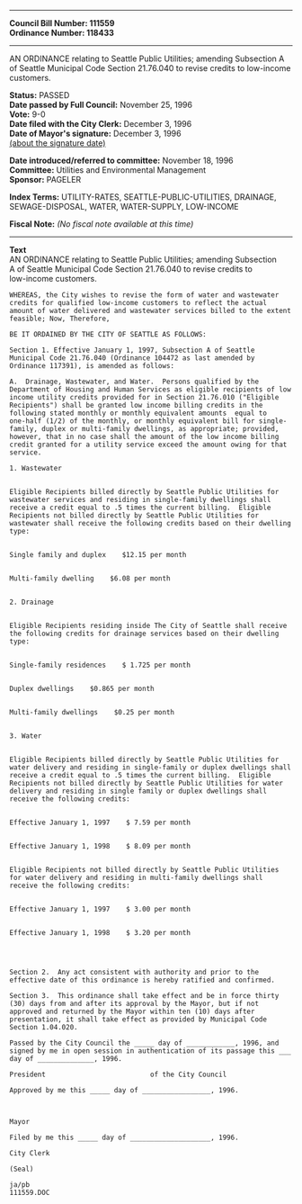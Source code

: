 * * * * *  
  
**Council Bill Number: [](#h0)[](#h2)111559**   
**Ordinance Number: 118433**  
  
* * * * *  
  
AN ORDINANCE relating to Seattle Public Utilities; amending Subsection A of Seattle Municipal Code Section 21.76.040 to revise credits to low-income customers.  
  
**Status:** PASSED   
**Date passed by Full Council:** November 25, 1996   
**Vote:** 9-0   
**Date filed with the City Clerk:** December 3, 1996   
**Date of Mayor's signature:** December 3, 1996   
[(about the signature date)](/~public/approvaldate.htm)   
  
  
**Date introduced/referred to committee:** November 18, 1996   
**Committee:** Utilities and Environmental Management   
**Sponsor:** PAGELER   
  
**Index Terms:** UTILITY-RATES, SEATTLE-PUBLIC-UTILITIES, DRAINAGE, SEWAGE-DISPOSAL, WATER, WATER-SUPPLY, LOW-INCOME  
  
**Fiscal Note:** *(No fiscal note available at this time)*  
  
* * * * *  
  
**Text**  
    AN ORDINANCE relating to Seattle Public Utilities; amending Subsection  
    A of Seattle Municipal Code Section 21.76.040 to revise credits to  
    low-income customers.  
  
    WHEREAS, the City wishes to revise the form of water and wastewater  
    credits for qualified low-income customers to reflect the actual  
    amount of water delivered and wastewater services billed to the extent  
    feasible; Now, Therefore,  
  
    BE IT ORDAINED BY THE CITY OF SEATTLE AS FOLLOWS:  
  
    Section 1. Effective January 1, 1997, Subsection A of Seattle  
    Municipal Code 21.76.040 (Ordinance 104472 as last amended by  
    Ordinance 117391), is amended as follows:  
  
    A.  Drainage, Wastewater, and Water.  Persons qualified by the  
    Department of Housing and Human Services as eligible recipients of low  
    income utility credits provided for in Section 21.76.010 ("Eligible  
    Recipients") shall be granted low income billing credits in the   
    following stated monthly or monthly equivalent amounts  equal to  
    one-half (1/2) of the monthly, or monthly equivalent bill for single-  
    family, duplex or multi-family dwellings, as appropriate; provided,  
    however, that in no case shall the amount of the low income billing  
    credit granted for a utility service exceed the amount owing for that  
    service.  
  
    1. Wastewater  
  
  
    Eligible Recipients billed directly by Seattle Public Utilities for  
    wastewater services and residing in single-family dwellings shall  
    receive a credit equal to .5 times the current billing.  Eligible  
    Recipients not billed directly by Seattle Public Utilities for  
    wastewater shall receive the following credits based on their dwelling  
    type:  
  
  
    Single family and duplex    $12.15 per month  
  
  
    Multi-family dwelling    $6.08 per month  
  
  
    2. Drainage  
  
  
    Eligible Recipients residing inside The City of Seattle shall receive  
    the following credits for drainage services based on their dwelling  
    type:  
  
  
    Single-family residences    $ 1.725 per month  
  
  
    Duplex dwellings    $0.865 per month  
  
  
    Multi-family dwellings    $0.25 per month  
  
  
    3. Water  
  
  
    Eligible Recipients billed directly by Seattle Public Utilities for  
    water delivery and residing in single-family or duplex dwellings shall  
    receive a credit equal to .5 times the current billing.  Eligible  
    Recipients not billed directly by Seattle Public Utilities for water  
    delivery and residing in single family or duplex dwellings shall  
    receive the following credits:  
  
  
    Effective January 1, 1997    $ 7.59 per month  
  
  
    Effective January 1, 1998    $ 8.09 per month  
  
  
    Eligible Recipients not billed directly by Seattle Public Utilities  
    for water delivery and residing in multi-family dwellings shall  
    receive the following credits:  
  
  
    Effective January 1, 1997    $ 3.00 per month  
  
  
    Effective January 1, 1998    $ 3.20 per month  
  
  
  
  
    Section 2.  Any act consistent with authority and prior to the  
    effective date of this ordinance is hereby ratified and confirmed.  
  
    Section 3.  This ordinance shall take effect and be in force thirty  
    (30) days from and after its approval by the Mayor, but if not  
    approved and returned by the Mayor within ten (10) days after  
    presentation, it shall take effect as provided by Municipal Code  
    Section 1.04.020.  
  
    Passed by the City Council the _____ day of ____________, 1996, and  
    signed by me in open session in authentication of its passage this ___  
    day of ______________, 1996.  
  
    President                          of the City Council  
  
    Approved by me this _____ day of _________________, 1996.  
  
                  
  
    Mayor  
  
    Filed by me this _____ day of ____________________, 1996.  
  
    City Clerk  
  
    (Seal)  
  
    ja/pb  
    111559.DOC  
